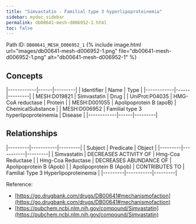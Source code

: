 ```yaml
---
title: "Simvastatin - Familial type 3 hyperlipoproteinemia"
sidebar: mydoc_sidebar
permalink: db00641-mesh-d006952-1.html
toc: false 
---
```



Path ID: `DB00641_MESH_D006952_1`
{% include image.html url="images/db00641-mesh-d006952-1.png" file="db00641-mesh-d006952-1.png" alt="db00641-mesh-d006952-1" %}

## Concepts

|------------|------|---------|
| Identifier | Name | Type    |
|------------|------|---------|
| MESH:D019821 | Simvastatin | Drug |
| UniProt:P04035 | HMG-CoA reductase | Protein |
| MESH:D001055 | Apolipoprotein B (apoB) | ChemicalSubstance |
| MESH:D006952 | Familial type 3 hyperlipoproteinemia | Disease |
|------------|------|---------|

## Relationships

|---------|-----------|---------|
| Subject | Predicate | Object  |
|---------|-----------|---------|
| Simvastatin | DECREASES ACTIVITY OF | Hmg-Coa Reductase |
| Hmg-Coa Reductase | DECREASES ABUNDANCE OF | Apolipoprotein B (Apob) |
| Apolipoprotein B (Apob) | CONTRIBUTES TO | Familial Type 3 Hyperlipoproteinemia |
|---------|-----------|---------|

Reference: 
  - [https://go.drugbank.com/drugs/DB00641#mechanismofaction](https://go.drugbank.com/drugs/DB00641#mechanismofaction)
  - [https://pubchem.ncbi.nlm.nih.gov/compound/Simvastatin](https://pubchem.ncbi.nlm.nih.gov/compound/Simvastatin)
